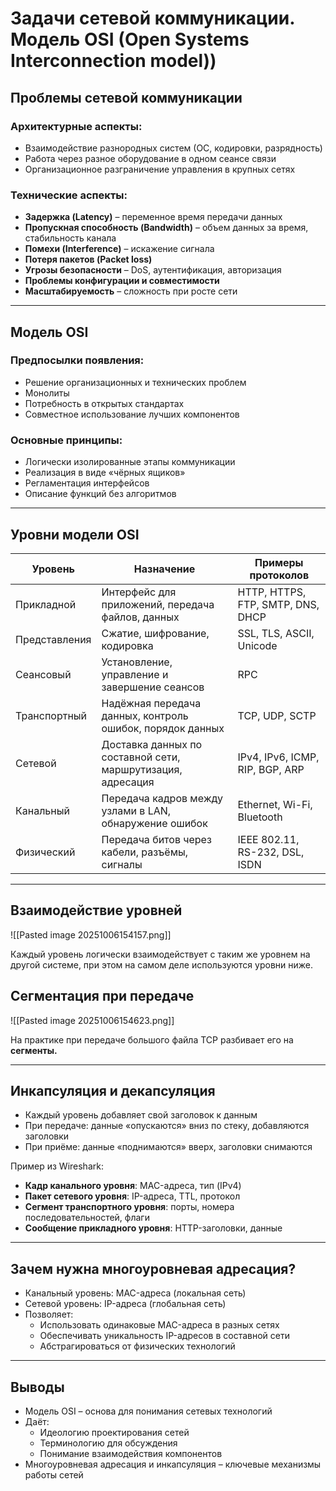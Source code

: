 # Задачи сетевой коммуникации. Модель OSI (Open Systems Interconnection model))

## Проблемы сетевой коммуникации

### Архитектурные аспекты:
- Взаимодействие разнородных систем (ОС, кодировки, разрядность)
- Работа через разное оборудование в одном сеансе связи
- Организационное разграничение управления в крупных сетях

### Технические аспекты:
- **Задержка (Latency)** – переменное время передачи данных
- **Пропускная способность (Bandwidth)** – объем данных за время, стабильность канала
- **Помехи (Interference)** – искажение сигнала
- **Потеря пакетов (Packet loss)**
- **Угрозы безопасности** – DoS, аутентификация, авторизация
- **Проблемы конфигурации и совместимости**
- **Масштабируемость** – сложность при росте сети

---

## Модель OSI

### Предпосылки появления:
- Решение организационных и технических проблем
- Монолиты 
- Потребность в открытых стандартах
- Совместное использование лучших компонентов

### Основные принципы:
- Логически изолированные этапы коммуникации
- Реализация в виде «чёрных ящиков»
- Регламентация интерфейсов
- Описание функций без алгоритмов

---

## Уровни модели OSI

| Уровень       | Назначение                                                  | Примеры протоколов                |
| ------------- | ----------------------------------------------------------- | --------------------------------- |
| Прикладной    | Интерфейс для приложений, передача файлов, данных           | HTTP, HTTPS, FTP, SMTP, DNS, DHCP |
| Представления | Сжатие, шифрование, кодировка                               | SSL, TLS, ASCII, Unicode          |
| Сеансовый     | Установление, управление и завершение сеансов               | RPC                               |
| Транспортный  | Надёжная передача данных, контроль ошибок, порядок данных   | TCP, UDP, SCTP                    |
| Сетевой       | Доставка данных по составной сети, маршрутизация, адресация | IPv4, IPv6, ICMP, RIP, BGP, ARP   |
| Канальный     | Передача кадров между узлами в LAN, обнаружение ошибок      | Ethernet, Wi-Fi, Bluetooth        |
| Физический    | Передача битов через кабели, разъёмы, сигналы               | IEEE 802.11, RS-232, DSL, ISDN    |

---

## Взаимодействие уровней
![[Pasted image 20251006154157.png]]

Каждый уровень логически взаимодействует с таким же уровнем на другой системе, при этом на самом деле используются уровни ниже.

## Сегментация при передаче

![[Pasted image 20251006154623.png]]

На практике при передаче большого файла TCP разбивает его на **сегменты.**

---

## Инкапсуляция и декапсуляция

- Каждый уровень добавляет свой заголовок к данным
- При передаче: данные «опускаются» вниз по стеку, добавляются заголовки
- При приёме: данные «поднимаются» вверх, заголовки снимаются

Пример из Wireshark:
- **Кадр канального уровня**: MAC-адреса, тип (IPv4)
- **Пакет сетевого уровня**: IP-адреса, TTL, протокол
- **Сегмент транспортного уровня**: порты, номера последовательностей, флаги
- **Сообщение прикладного уровня**: HTTP-заголовки, данные

---

## Зачем нужна многоуровневая адресация?

- Канальный уровень: MAC-адреса (локальная сеть)
- Сетевой уровень: IP-адреса (глобальная сеть)
- Позволяет:
  - Использовать одинаковые MAC-адреса в разных сетях
  - Обеспечивать уникальность IP-адресов в составной сети
  - Абстрагироваться от физических технологий

---

## Выводы

- Модель OSI – основа для понимания сетевых технологий
- Даёт:
  - Идеологию проектирования сетей
  - Терминологию для обсуждения
  - Понимание взаимодействия компонентов
- Многоуровневая адресация и инкапсуляция – ключевые механизмы работы сетей

